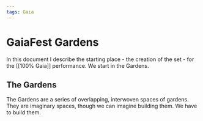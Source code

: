```yaml
---
tags: Gaia
---
```


# GaiaFest Gardens
In this document I describe the starting place - the creation of the set - for the [[100% Gaia]] performance. We start in the Gardens.

## The Gardens
The Gardens are a series of overlapping, interwoven spaces of gardens. They are imaginary spaces, though we can imagine building them. We have to build them.